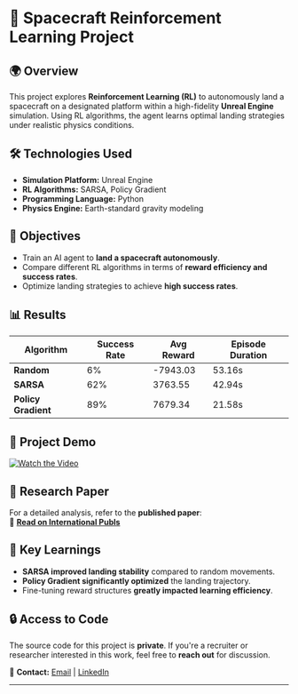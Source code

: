 # 🚀 Spacecraft Reinforcement Learning Project  

## 🌍 Overview  
This project explores **Reinforcement Learning (RL)** to autonomously land a spacecraft on a designated platform within a high-fidelity **Unreal Engine** simulation. Using RL algorithms, the agent learns optimal landing strategies under realistic physics conditions.  

## 🛠️ Technologies Used  
- **Simulation Platform:** Unreal Engine  
- **RL Algorithms:** SARSA, Policy Gradient  
- **Programming Language:** Python  
- **Physics Engine:** Earth-standard gravity modeling  

## 🎯 Objectives  
- Train an AI agent to **land a spacecraft autonomously**.  
- Compare different RL algorithms in terms of **reward efficiency and success rates**.  
- Optimize landing strategies to achieve **high success rates**.  

## 📊 Results  
| Algorithm         | Success Rate | Avg Reward | Episode Duration |
|------------------|-------------|------------|------------------|
| **Random**       | 6%          | -7943.03   | 53.16s           |
| **SARSA**        | 62%         | 3763.55    | 42.94s           |
| **Policy Gradient** | 89%     | 7679.34    | 21.58s           |

## 🎥 Project Demo  
[![Watch the Video](https://img.youtube.com/vi/UE4T30jrtrU/0.jpg)](https://www.youtube.com/watch?v=UE4T30jrtrU)  

## 📄 Research Paper  
For a detailed analysis, refer to the **published paper**:  
📜 **[Read on International Publs](https://internationalpubls.com/index.php/anvi/article/view/4126)**

## 📝 Key Learnings  
- **SARSA improved landing stability** compared to random movements.  
- **Policy Gradient significantly optimized** the landing trajectory.  
- Fine-tuning reward structures **greatly impacted learning efficiency**.  

## 🔒 Access to Code  
The source code for this project is **private**. If you're a recruiter or researcher interested in this work, feel free to **reach out** for discussion.  

📩 **Contact:** [Email](mailto:utkarshmoholkar.research@gmail.com) | [LinkedIn](https://www.linkedin.com/in/utkarsh-moholkar-6a33701a1/)


---


